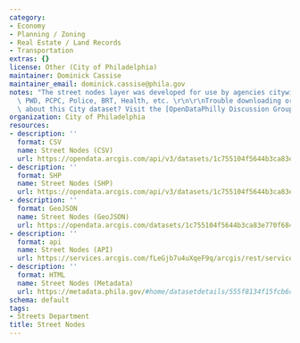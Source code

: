 ```yaml
---
category:
- Economy
- Planning / Zoning
- Real Estate / Land Records
- Transportation
extras: {}
license: Other (City of Philadelphia)
maintainer: Dominick Cassise
maintainer_email: dominick.cassise@phila.gov
notes: "The street nodes layer was developed for use by agencies citywide including\
  \ PWD, PCPC, Police, BRT, Health, etc. \r\n\r\nTrouble downloading or have questions\
  \ about this City dataset? Visit the [OpenDataPhilly Discussion Group](http://www.phila.gov/data/discuss/)"
organization: City of Philadelphia
resources:
- description: ''
  format: CSV
  name: Street Nodes (CSV)
  url: https://opendata.arcgis.com/api/v3/datasets/1c755104f5644b3ca83e770f684c8a37_0/downloads/data?format=csv&spatialRefId=4326
- description: ''
  format: SHP
  name: Street Nodes (SHP)
  url: https://opendata.arcgis.com/api/v3/datasets/1c755104f5644b3ca83e770f684c8a37_0/downloads/data?format=shp&spatialRefId=4326
- description: ''
  format: GeoJSON
  name: Street Nodes (GeoJSON)
  url: https://opendata.arcgis.com/datasets/1c755104f5644b3ca83e770f684c8a37_0.geojson
- description: ''
  format: api
  name: Street Nodes (API)
  url: https://services.arcgis.com/fLeGjb7u4uXqeF9q/arcgis/rest/services/Street_Nodes/FeatureServer/0/query?outFields=*&where=1%3D1
- description: ''
  format: HTML
  name: Street Nodes (Metadata)
  url: https://metadata.phila.gov/#home/datasetdetails/555f8134f15fcb6c6ed44138/representationdetails/5571b1c4e4fb1d91393c2182/
schema: default
tags:
- Streets Department
title: Street Nodes
---
```

